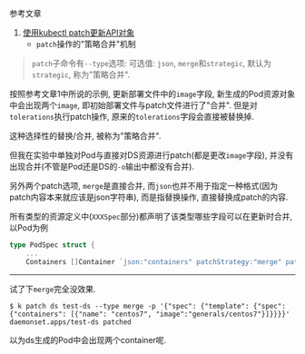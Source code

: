 参考文章

1. [使用kubectl patch更新API对象](http://www.coderdocument.com/docs/kubernetes/v1.14/tasks/run_applications/update_api_objects_in_place_using_kubectl_patch.html)
    - `patch`操作的"策略合并"机制

> `patch`子命令有`--type`选项: 可选值: `json`, `merge`和`strategic`, 默认为`strategic`, 称为"策略合并".

按照参考文章1中所说的示例, 更新部署文件中的`image`字段, 新生成的Pod资源对象中会出现两个`image`, 即初始部署文件与patch文件进行了"合并". 但是对`tolerations`执行patch操作, 原来的`tolerations`字段会直接被替换掉.

这种选择性的替换/合并, 被称为"策略合并".

但我在实验中单独对Pod与直接对DS资源进行patch(都是更改`image`字段), 并没有出现合并(不管是Pod还是DS的`-o`输出中都没有合并).

另外两个patch选项, `merge`是直接合并, 而`json`也并不用于指定一种格式(因为patch内容本来就应该是json字符串), 而是指替换操作, 直接替换成patch的内容.

所有类型的资源定义中(`XXXSpec`部分)都声明了该类型哪些字段可以在更新时合并, 以Pod为例

```go
type PodSpec struct {
    ...
    Containers []Container `json:"containers" patchStrategy:"merge" patchMergeKey:"name" ...`
```

------

试了下`merge`完全没效果.

```
$ k patch ds test-ds --type merge -p '{"spec": {"template": {"spec": {"containers": [{"name": "centos7", "image":"generals/centos7"}]}}}}'
daemonset.apps/test-ds patched
```

以为ds生成的Pod中会出现两个container呢.